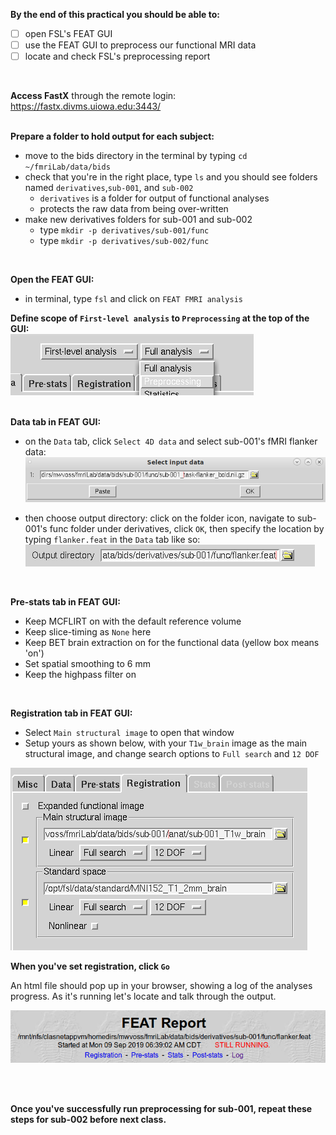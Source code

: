 **By the end of this practical you should be able to:** <br/>
* [ ] open FSL's FEAT GUI <br/>
* [ ] use the FEAT GUI to preprocess our functional MRI data <br/>
* [ ] locate and check FSL's preprocessing report <br/>
<br/>

**Access FastX** through the remote login: <br>
https://fastx.divms.uiowa.edu:3443/  <br/>
<br/>

**Prepare a folder to hold output for each subject:** <br/>
*  move to the bids directory in the terminal by typing `cd ~/fmriLab/data/bids`
*  check that you're in the right place, type `ls` and you should see folders named `derivatives`,`sub-001`, and `sub-002`
   *  `derivatives` is a folder for output of functional analyses
   *  protects the raw data from being over-written
*  make new derivatives folders for sub-001 and sub-002
   *  type `mkdir -p derivatives/sub-001/func`
   *  type `mkdir -p derivatives/sub-002/func`
<br/>

**Open the FEAT GUI:**<br/>
*  in terminal, type `fsl` and click on `FEAT FMRI analysis`

**Define scope of `First-level analysis` to `Preprocessing` at the top of the GUI:**
<br/>
![feat-set-preprocessing-only](images/preprocessing_feat-set-preprocessing-only.png)
<br/>
<br/>

**Data tab in FEAT GUI:**<br/>
*  on the `Data` tab, click `Select 4D data` and select sub-001's fMRI flanker data:
![feat-select-4D-input](images/preprocessing_feat-select-4D-input.png) <br/>

*  then choose output directory: click on the folder icon, navigate to sub-001's func folder under derivatives, click `OK`, then specify the location by typing `flanker.feat` in the `Data` tab like so: <br/>
![feat-output-directory](images/preprocessing_feat-output-directory.png)
<br/>


**Pre-stats tab in FEAT GUI:**<br/>
*  Keep MCFLIRT on with the default reference volume
*  Keep slice-timing as `None` here
*  Keep BET brain extraction on for the functional data (yellow box means 'on')
*  Set spatial smoothing to 6 mm
*  Keep the highpass filter on
<br/>


**Registration tab in FEAT GUI:**<br/>
*  Select `Main structural image` to open that window
*  Setup yours as shown below, with your `T1w_brain` image as the main structural image, and change search options to `Full search` and `12 DOF` <br/>

![feat-registration-setup](images/preprocessing_feat-registration-setup.png)


**When you've set registration, click `Go`** <br/>

An html file should pop up in your browser, showing a log of the analyses progress. As it's running let's locate and talk through the output. <br/>

![feat-html-report-header](images/preprocessing_feat-html-report-header.png)

<br/>
<br/>

**Once you've successfully run preprocessing for sub-001, repeat these steps for sub-002 before next class.** <br/>
